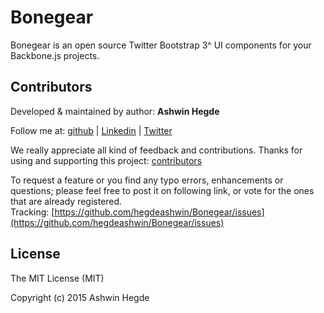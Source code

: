 # Bonegear

Bonegear is an open source Twitter Bootstrap 3^ UI components for your Backbone.js projects.

## Contributors

Developed &amp; maintained by author: **Ashwin Hegde**

Follow me at: [github](https://github.com/hegdeashwin) | [Linkedin](http://in.linkedin.com/in/hegdeashwin) | [Twitter](https://twitter.com/hegdeashwin3)

We really appreciate all kind of feedback and contributions. Thanks for using and supporting this project: 
[contributors](//github.com/hegdeashwin/Bonegear/graphs/contributors)

To request a feature or you find any typo errors, enhancements or questions; please feel free to post it on following link, or vote for the ones that are already registered.
<br>Tracking: [https://github.com/hegdeashwin/Bonegear/issues](https://github.com/hegdeashwin/Bonegear/issues)

## License

The MIT License (MIT)

Copyright (c) 2015 Ashwin Hegde